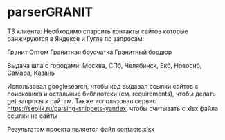 # parserGRANIT
ТЗ клиента:
Необходимо спарсить контакты сайтов которые ранжируются в Яндексе и Гугле по запросам:

Гранит Оптом
Гранитная брусчатка
Гранитный бордюр

Выдача шла с городами: Москва, СПб, Челябинск, Екб, Новосиб, Самара, Казань

Использовал googlesearch, чтобы код выдавал ссылки сайтов с поисковика и остальные библиотеки (см. requirements), чтобы делать get запросы к сайтам.
Также использовал сервис https://seolik.ru/parsing-snippets-yandex, чтобы считывать с xlsx файла ссылки на сайты 

Результатом проекта является файл contacts.xlsx
